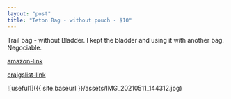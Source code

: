 ```yaml
---
layout: "post"
title: "Teton Bag - without pouch - $10"
---
```


Trail bag - without Bladder.
I kept the bladder and using it with another bag.
Negociable.

[amazon-link](https://smile.amazon.com/gp/product/B00OXPC056/ref=ppx_yo_dt_b_search_asin_title?ie=UTF8&psc=1)

[craigslist-link](https://newyork.craigslist.org/mnh/spo/d/new-york-teton-bag/7320211945.html)

![useful1]({{ site.baseurl }}/assets/IMG_20210511_144312.jpg)
